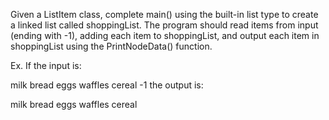Given a ListItem class, complete main() using the built-in list type to create a linked list called shoppingList. The program should read items from input (ending with -1), adding each item to shoppingList, and output each item in shoppingList using the PrintNodeData() function.

Ex. If the input is:

milk
bread
eggs
waffles
cereal
-1
the output is:

milk
bread
eggs
waffles
cereal